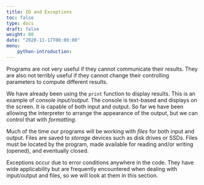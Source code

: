 ```yaml
---
title: IO and Exceptions
toc: false
type: docs
draft: false
weight: 80
date: "2020-11-17T00:00:00"
menu:
    python-introduction:
---
```


Programs are not very useful if they cannot communicate their results.  They are also not terribly useful if they cannot change their controlling parameters to compute different results.  

We have already been using the `print` function to display results.  This is an example of _console input/output_.  The console is text-based and displays on the screen.  It is capable of both input and output.  So far we have been allowing the interpreter to arrange the appearance of the output, but we can control that with _formatting_. 

Much of the time our programs will be working with _files_ for both input and output.  Files are saved to _storage_ devices such as disk drives or SSDs.  Files must be located by the program, made available for reading and/or writing (opened), and eventually closed.

Exceptions occur due to error conditions anywhere in the code.  They have wide applicability but are frequently encountered when dealing with input/output and files, so we will look at them in this section.

